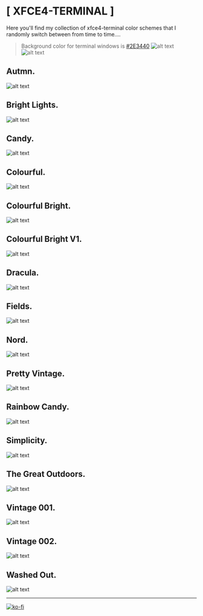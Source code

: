 # [ XFCE4-TERMINAL ]

Here you'll find my collection of xfce4-terminal color schemes that I randomly switch between from time to time....  

> Background color for terminal windows is [#2E3440](https://www.colorhexa.com/2e3440)
![alt text](https://i.imgur.com/UiswLj7.jpg "#2E3440")![alt text](https://i.imgur.com/UiswLj7.jpg "#2E3440")

## Autmn.
![alt text](http://i.imgur.com/QQCvzp0.png "Autmn")

## Bright Lights.
![alt text](http://i.imgur.com/BcDKlLp.png "Bright Lights")

## Candy.
![alt text](http://i.imgur.com/BWN9Of5.png "Candy")

## Colourful.
![alt text](http://i.imgur.com/lo3Kjxn.png "Colourful")

## Colourful Bright.
![alt text](http://i.imgur.com/Ve3SZR2.png "Colourful Bright")

## Colourful Bright V1.
![alt text](http://i.imgur.com/5fSg1fO.png "Colourful Bright V1")

## Dracula.
![alt text](http://i.imgur.com/L3D1wCv.png "Dracula")

## Fields.
![alt text](http://i.imgur.com/erNkYG1.png "Fields")

## Nord.
![alt text](http://i.imgur.com/OmQclKp.png "Nord")

## Pretty Vintage.
![alt text](http://i.imgur.com/cMsCJK5.png "Pretty Vintage")

## Rainbow Candy.
![alt text](http://i.imgur.com/nQuCF0J.png "Rainbow Candy")

## Simplicity.
![alt text](http://i.imgur.com/PVWdwQa.png "Simplicity")

## The Great Outdoors.
![alt text](http://i.imgur.com/BCQTcvK.png "The Great Outdoors")

## Vintage 001.
![alt text](http://i.imgur.com/YOaLsC8.png "Vintage")

## Vintage 002.
![alt text](http://i.imgur.com/vuiCDqk.png "Old TV")

## Washed Out.
![alt text](http://i.imgur.com/BE30M6L.png "Washed Out")

----

[![ko-fi](https://i.imgur.com/VVbaKK2.png)](https://ko-fi.com/furycd001)
